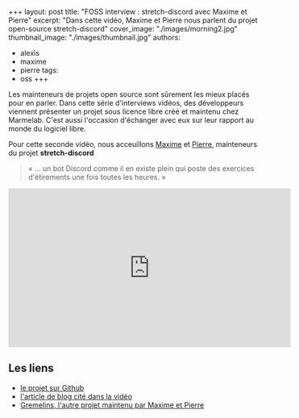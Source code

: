 +++
layout: post
title: "FOSS interview : stretch-discord avec Maxime et Pierre"
excerpt: "Dans cette vidéo, Maxime et Pierre nous parlent du projet open-source stretch-discord"
cover_image: "./images/morning2.jpg"
thumbnail_image: "./images/thumbnail.jpg"
authors:
- alexis
- maxime
- pierre
tags:
- oss
+++

Les mainteneurs de projets open source sont sûrement les mieux placés pour en parler. Dans cette série d'interviews vidéos, des développeurs viennent présenter un projet sous licence libre créé et maintenu chez Marmelab. C'est aussi l'occasion d'échanger avec eux sur leur rapport au monde du logiciel libre.

Pour cette seconde vidéo, nous acceuillons [Maxime](https://twitter.com/rmaximedev) et [Pierre](https://github.com/HALLERPierre), mainteneurs du projet **stretch-discord**

> « … un bot Discord comme il en existe plein qui poste des exercices d'étirements une fois toutes les heures. »

<iframe width="560" height="315" sandbox="allow-same-origin allow-scripts allow-popups" src="https://tube.caen.camp/videos/embed/8d71a126-4197-4b9c-b2aa-cf00cb0b0251?warningTitle=0" frameborder="0" allowfullscreen></iframe>

## Les liens

- [le projet sur Github](https://github.com/marmelab/stretch-discord)
- [l'article de blog cité dans la vidéo](https://marmelab.com/blog/2020/12/09/stretching-as-a-developer.html)
- [Gremelins, l'autre projet maintenu par Maxime et Pierre](https://github.com/marmelab/gremlins.js)